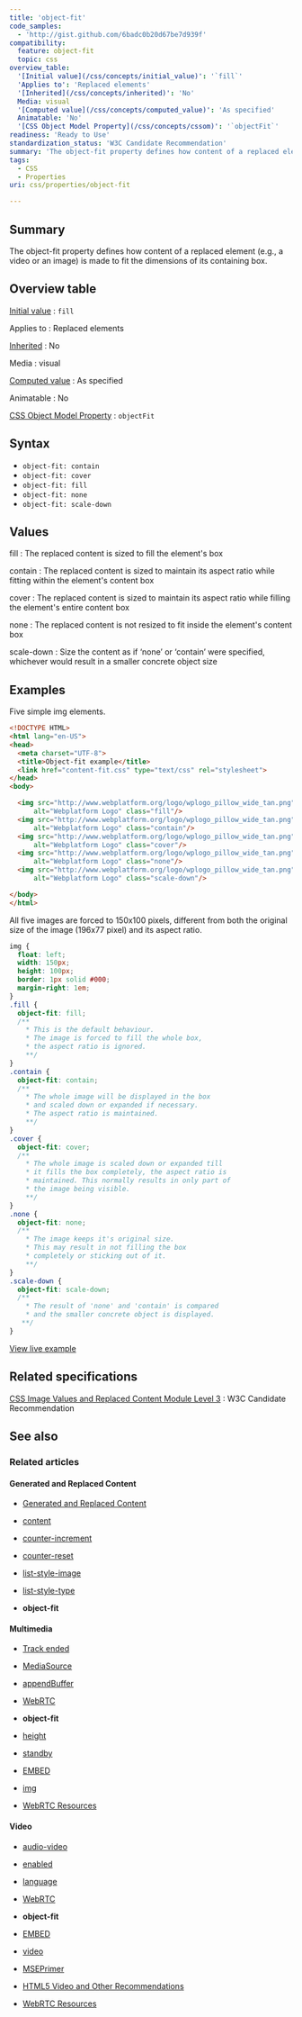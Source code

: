 ```yaml
---
title: 'object-fit'
code_samples:
  - 'http://gist.github.com/6badc0b20d67be7d939f'
compatibility:
  feature: object-fit
  topic: css
overview_table:
  '[Initial value](/css/concepts/initial_value)': '`fill`'
  'Applies to': 'Replaced elements'
  '[Inherited](/css/concepts/inherited)': 'No'
  Media: visual
  '[Computed value](/css/concepts/computed_value)': 'As specified'
  Animatable: 'No'
  '[CSS Object Model Property](/css/concepts/cssom)': '`objectFit`'
readiness: 'Ready to Use'
standardization_status: 'W3C Candidate Recommendation'
summary: 'The object-fit property defines how content of a replaced element (e.g., a video or an image) is made to fit the dimensions of its containing box.'
tags:
  - CSS
  - Properties
uri: css/properties/object-fit

---
```

## Summary

The object-fit property defines how content of a replaced element (e.g., a video or an image) is made to fit the dimensions of its containing box.

## Overview table

[Initial value](/css/concepts/initial_value)
:   `fill`

Applies to
:   Replaced elements

[Inherited](/css/concepts/inherited)
:   No

Media
:   visual

[Computed value](/css/concepts/computed_value)
:   As specified

Animatable
:   No

[CSS Object Model Property](/css/concepts/cssom)
:   `objectFit`

## Syntax

-   `object-fit: contain`
-   `object-fit: cover`
-   `object-fit: fill`
-   `object-fit: none`
-   `object-fit: scale-down`

## Values

fill
:   The replaced content is sized to fill the element's box

contain
:   The replaced content is sized to maintain its aspect ratio while fitting within the element's content box

cover
:   The replaced content is sized to maintain its aspect ratio while filling the element's entire content box

none
:   The replaced content is not resized to fit inside the element's content box

scale-down
:   Size the content as if ‘none’ or ‘contain’ were specified, whichever would result in a smaller concrete object size

## Examples

Five simple img elements.

``` html
<!DOCTYPE HTML>
<html lang="en-US">
<head>
  <meta charset="UTF-8">
  <title>Object-fit example</title>
  <link href="content-fit.css" type="text/css" rel="stylesheet">
</head>
<body>

  <img src="http://www.webplatform.org/logo/wplogo_pillow_wide_tan.png"
      alt="Webplatform Logo" class="fill"/>
  <img src="http://www.webplatform.org/logo/wplogo_pillow_wide_tan.png"
      alt="Webplatform Logo" class="contain"/>
  <img src="http://www.webplatform.org/logo/wplogo_pillow_wide_tan.png"
      alt="Webplatform Logo" class="cover"/>
  <img src="http://www.webplatform.org/logo/wplogo_pillow_wide_tan.png"
      alt="Webplatform Logo" class="none"/>
  <img src="http://www.webplatform.org/logo/wplogo_pillow_wide_tan.png"
      alt="Webplatform Logo" class="scale-down"/>

</body>
</html>
```

All five images are forced to 150x100 pixels, different from both the original size of the image (196x77 pixel) and its aspect ratio.

``` css
img {
  float: left;
  width: 150px;
  height: 100px;
  border: 1px solid #000;
  margin-right: 1em;
}
.fill {
  object-fit: fill;
  /**
    * This is the default behaviour.
    * The image is forced to fill the whole box,
    * the aspect ratio is ignored.
    **/
}
.contain {
  object-fit: contain;
  /**
    * The whole image will be displayed in the box
    * and scaled down or expanded if necessary.
    * The aspect ratio is maintained.
    **/
}
.cover {
  object-fit: cover;
  /**
    * The whole image is scaled down or expanded till
    * it fills the box completely, the aspect ratio is
    * maintained. This normally results in only part of
    * the image being visible.
    **/
}
.none {
  object-fit: none;
  /**
    * The image keeps it's original size.
    * This may result in not filling the box
    * completely or sticking out of it.
    **/
}
.scale-down {
  object-fit: scale-down;
  /**
    * The result of 'none' and 'contain' is compared
    * and the smaller concrete object is displayed.
   **/
}
```

[View live example](http://code.webplatform.org/gist/6badc0b20d67be7d939f)

## Related specifications

[CSS Image Values and Replaced Content Module Level 3](http://www.w3.org/TR/css3-images/)
:   W3C Candidate Recommendation

## See also

### Related articles

#### Generated and Replaced Content

-   [Generated and Replaced Content](/css/generated_and_replaced_content)

-   [content](/css/properties/content)

-   [counter-increment](/css/properties/counter-increment)

-   [counter-reset](/css/properties/counter-reset)

-   [list-style-image](/css/properties/list-style-image)

-   [list-style-type](/css/properties/list-style-type)

-   **object-fit**

#### Multimedia

-   [Track ended](/apis/MediaStream/ended)

-   [MediaSource](/apis/media_source_extensions/MediaSource)

-   [appendBuffer](/apis/media_source_extensions/MediaSource/appendBuffer)

-   [WebRTC](/concepts/Internet_and_Web/webrtc)

-   **object-fit**

-   [height](/html/attributes/height)

-   [standby](/html/attributes/standby)

-   [EMBED](/html/elements/embed)

-   [img](/html/elements/img)

-   [WebRTC Resources](/tutorials/webrtc_resources)

#### Video

-   [audio-video](/apis/audio-video)

-   [enabled](/apis/audio-video/AudioTrack/enabled)

-   [language](/apis/audio-video/AudioTrack/language)

-   [WebRTC](/concepts/Internet_and_Web/webrtc)

-   **object-fit**

-   [EMBED](/html/elements/embed)

-   [video](/html/elements/video)

-   [MSEPrimer](/tutorials/MSEPrimer)

-   [HTML5 Video and Other Recommendations](/tutorials/video_others)

-   [WebRTC Resources](/tutorials/webrtc_resources)
